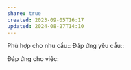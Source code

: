 ```yaml
---
share: true
created: 2023-09-05T16:17
updated: 2024-08-27T14:10
---
```

Phù hợp cho nhu cầu:: 
Đáp ứng yêu cầu:: 

Đáp ứng cho việc:

